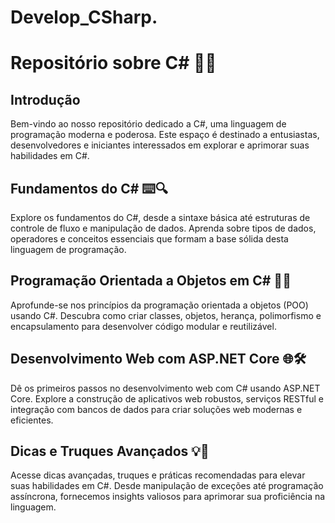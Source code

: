 # Develop_CSharp.

# Repositório sobre C# 🚀🔢

## Introdução
Bem-vindo ao nosso repositório dedicado a C#, uma linguagem de programação moderna e poderosa. Este espaço é destinado a entusiastas, desenvolvedores e iniciantes interessados em explorar e aprimorar suas habilidades em C#.

## Fundamentos do C# ⌨️🔍
Explore os fundamentos do C#, desde a sintaxe básica até estruturas de controle de fluxo e manipulação de dados. Aprenda sobre tipos de dados, operadores e conceitos essenciais que formam a base sólida desta linguagem de programação.

## Programação Orientada a Objetos em C# 🧬🔄
Aprofunde-se nos princípios da programação orientada a objetos (POO) usando C#. Descubra como criar classes, objetos, herança, polimorfismo e encapsulamento para desenvolver código modular e reutilizável.

## Desenvolvimento Web com ASP.NET Core 🌐🛠️
Dê os primeiros passos no desenvolvimento web com C# usando ASP.NET Core. Explore a construção de aplicativos web robustos, serviços RESTful e integração com bancos de dados para criar soluções web modernas e eficientes.

## Dicas e Truques Avançados 💡🚀
Acesse dicas avançadas, truques e práticas recomendadas para elevar suas habilidades em C#. Desde manipulação de exceções até programação assíncrona, fornecemos insights valiosos para aprimorar sua proficiência na linguagem.